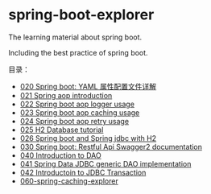 # spring-boot-explorer
The learning material about spring boot.

Including the best practice of spring boot.

目录：

- [020 Spring boot: YAML 属性配置文件详解](020-yaml-guide-line.md)
- [021 Spring aop introduction](021-spring-aop-introduction.md)
- [022 Spring boot aop logger usage](022-Spring-aop-logger-usage.md)
- [023 Spring boot aop caching usage](023-spring-aop-cache-usage.md) 
- [024 Spring boot aop retry usage](024-spring-aop-retry-usage.md)
- [025 H2 Database tutorial](025-H2-Database-Tutorial.md)
- [026 Spring boot and Spring jdbc with H2](026-spring-boot-and-spring-jdbc-with-h2.md)
- [030 Spring boot: Restful Api Swagger2 documentation](030-Restful-API-documentation-with-swagger2.md)
- [040 Introduction to DAO](040-introduction-to-DAO.md)
- [041 Spring Data JDBC generic DAO implementation](041-spring-data-jdbc-generic-dao-implementation.md)
- [042 Introductoin to JDBC Transaction](042-introduction-to-JDBC-transaction.md)
- [060-spring-caching-explorer](060-spring-caching-explorer.md)